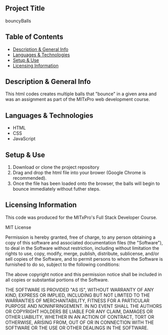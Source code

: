 ## Project Title
bouncyBalls

## Table of Contents
- [Description & General Info]()
- [Languages & Technologies]()
- [Setup & Use]()
- [Licensing Information]()

## Description & General Info
This html codes creates multiple balls that "bounce" in a given area and was an assignment as part of the MITxPro web development course.

## Languages & Technologies
- HTML
- CSS
- JavaScript

## Setup & Use
1. Download or clone the project repository
2. Drag and drop the html file into your brower (Google Chrome is recommended). 
3. Once the file has been loaded onto the browser, the balls will begin to bounce immediately without futher steps. 

## Licensing Information 

This code was produced for the MITxPro's Full Stack Developer Course.

MIT License

Permission is hereby granted, free of charge, to any person obtaining a copy of this software and associated documentation files (the "Software"), to deal in the Software without restriction, including without limitation the rights to use, copy, modify, merge, publish, distribute, sublicense, and/or sell copies of the Software, and to permit persons to whom the Software is furnished to do so, subject to the following conditions:

The above copyright notice and this permission notice shall be included in all copies or substantial portions of the Software.

THE SOFTWARE IS PROVIDED "AS IS", WITHOUT WARRANTY OF ANY KIND, EXPRESS OR IMPLIED, INCLUDING BUT NOT LIMITED TO THE WARRANTIES OF MERCHANTABILITY, FITNESS FOR A PARTICULAR PURPOSE AND NONINFRINGEMENT. IN NO EVENT SHALL THE AUTHORS OR COPYRIGHT HOLDERS BE LIABLE FOR ANY CLAIM, DAMAGES OR OTHER LIABILITY, WHETHER IN AN ACTION OF CONTRACT, TORT OR OTHERWISE, ARISING FROM, OUT OF OR IN CONNECTION WITH THE SOFTWARE OR THE USE OR OTHER DEALINGS IN THE SOFTWARE.
